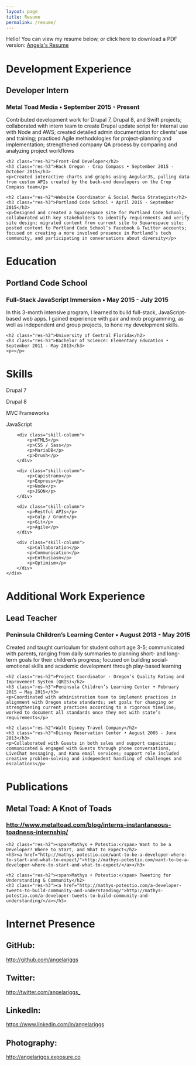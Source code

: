 ```yaml
---
layout: page
title: Resume
permalink: /resume/
---
```


<div>
	<p>Hello! You can view my resume below, or click here to download a PDF version:
<a class='res-link' href="/angela-riggs-res.pdf" target="_blank">Angela's Resume</a></p>
</div>

<div>
	<h1 class="res-sec-title">Development Experience</h1>
	<h2 class="res-h2">Developer Intern</h2>
	<h3 class="res-h3">Metal Toad Media • September 2015 - Present</h3>
	<p>Contributed development work for Drupal 7, Drupal 8, and Swift projects; collaborated with intern team to create Drupal update script for internal use with Node and AWS; created detailed admin documentation for clients’ use and training; practiced Agile methodologies for project-planning and implementation; strengthened company QA process by comparing and analyzing project workflows</p>

	<h2 class="res-h2">Front-End Developer</h2>
	<h3 class="res-h3">Hack Oregon - Crop Compass • September 2015 - October 2015</h3>
	<p>Created interactive charts and graphs using AngularJS, pulling data from custom APIs created by the back-end developers on the Crop Compass team</p>

	<h2 class="res-h2">Website Coordinator & Social Media Strategist</h2>
	<h3 class="res-h3">Portland Code School • April 2015 - September 2015</h3>
	<p>Designed and created a Squarespace site for Portland Code School; collaborated with key stakeholders to identify requirements and verify site design; migrated content from current site to Squarespace site; posted content to Portland Code School’s Facebook & Twitter accounts; focused on creating a more involved presence in Portland’s tech community, and participating in conversations about diversity</p>
</div>

<div>
	<h1 class="res-sec-title">Education</h1>
	<h2 class="res-h2">Portland Code School</h2>
	<h3 class="res-h3">Full-Stack JavaScript Immersion • May 2015 - July 2015</h3>
	<p>In this 3-month intensive program, I learned to build full-stack, JavaScript-based web apps. I gained experience with pair and mob programming, as well as independent and group projects, to hone my development skills.</p>

	<h2 class="res-h2">University of Central Florida</h2>
	<h3 class="res-h3">Bachelor of Science: Elementary Education • September 2011 - May 2013</h3>
	<p></p>
</div>

<div>
	<h1 class="res-sec-title">Skills</h1>
	<div class="skill-list">
		<div class="skill-column">
			<p>Drupal 7</p>
			<p>Drupal 8</p>
			<p>MVC Frameworks</p>
			<p>JavaScript</p>
		</div>

		<div class="skill-column">
			<p>HTML5</p>
			<p>CSS / Sass</p>
			<p>MariaDB</p>
			<p>Drush</p>
		</div>

		<div class="skill-column">
			<p>Capistrano</p>
			<p>Express</p>
			<p>Node</p>
			<p>JSON</p>
		</div>

		<div class="skill-column">
			<p>Restful APIs</p>
			<p>Gulp / Grunt</p>
			<p>Git</p>
			<p>Agile</p>
		</div>

		<div class="skill-column">
			<p>Collaboration</p>
			<p>Communication</p>
			<p>Enthusiasm</p>
			<p>Optimism</p>
		</div>
	</div>
</div>

<div>
	<h1 class="res-sec-title">Additional Work Experience</h1>
	<h2 class="res-h2">Lead Teacher</h2>
	<h3 class="res-h3">Peninsula Children’s Learning Center • August 2013 - May 2015</h3>
	<p>Created and taught curriculum for student cohort age 3-5; communicated with parents, ranging from daily summaries to planning short- and long-term goals for their children’s progress; focused on building social-emotional skills and academic development through play-based learning</p>

	<h2 class="res-h2">Project Coordinator - Oregon’s Quality Rating and Improvement System (QRIS)</h2>
	<h3 class="res-h3">Peninsula Children’s Learning Center • February 2015 – May 2015</h3>
	<p>Coordinated with administration team to implement practices in alignment with Oregon state standards; set goals for changing or strengthening current practices according to a rigorous timeline; worked to document all standards once they met with state’s requirements</p>

	<h2 class="res-h2">Walt Disney Travel Company</h2>
	<h3 class="res-h3">Disney Reservation Center • August 2005 - June 2013</h3>
	<p>Collaborated with Guests in both sales and support capacities; communicated & engaged with Guests through phone conversations, LiveChat messaging, and Kana email services; support role included creative problem-solving and independent handling of challenges and escalations</p>
</div>

<div>
	<h1 class="res-sec-title">Publications</h1>
	<h2 class="res-h2"><span>Metal Toad:</span> A Knot of Toads</h2>
	<h3 class="res-h3"><a href="http://www.metaltoad.com/blog/interns-instantaneous-toadness-internship/">http://www.metaltoad.com/blog/interns-instantaneous-toadness-internship/</a></h3>

	<h2 class="res-h2"><span>Mathys + Potestio:</span> Want to be a Developer? Where to Start, and What to Expect</h2>
	<h3><a href="http://mathys-potestio.com/want-to-be-a-developer-where-to-start-and-what-to-expect/">http://mathys-potestio.com/want-to-be-a-developer-where-to-start-and-what-to-expect/</a></h3>

	<h2 class="res-h2"><span>Mathys + Potestio:</span> Tweeting for Understanding & Community</h2>
	<h3 class="res-h3"><a href="http://mathys-potestio.com/a-developer-tweets-to-build-community-and-understanding/">http://mathys-potestio.com/a-developer-tweets-to-build-community-and-understanding/</a></h3>
</div>

<div>
	<h1 class="res-sec-title" id="internet-pres">Internet Presence</h1>
	<h2 class="res-h2">GitHub:</h2><a href="http://github.com/angelariggs" class="internet-pres-link">http://github.com/angelariggs</a>
	<h2 class="res-h2">Twitter:</h2><a href="http://twitter.com/angelariggs_" class="internet-pres-link">http://twitter.com/angelariggs_</a>
	<h2 class="res-h2">LinkedIn:</h2><a href="https://www.linkedin.com/in/angelariggs" class="internet-pres-link">https://www.linkedin.com/in/angelariggs</a>
	<h2 class="res-h2">Photography:</h2><a href="http://angelariggs.exposure.co" class="internet-pres-link">http://angelariggs.exposure.co</a>
</div>
